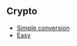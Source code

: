 ## Crypto
- [Simple conversion](https://hackmd.io/2FtD4pwRRbKcGLlYVm2Y6Q)
- [Easy](https://hackmd.io/k8Bcg2VyRE6g7-b-JrodhA)

